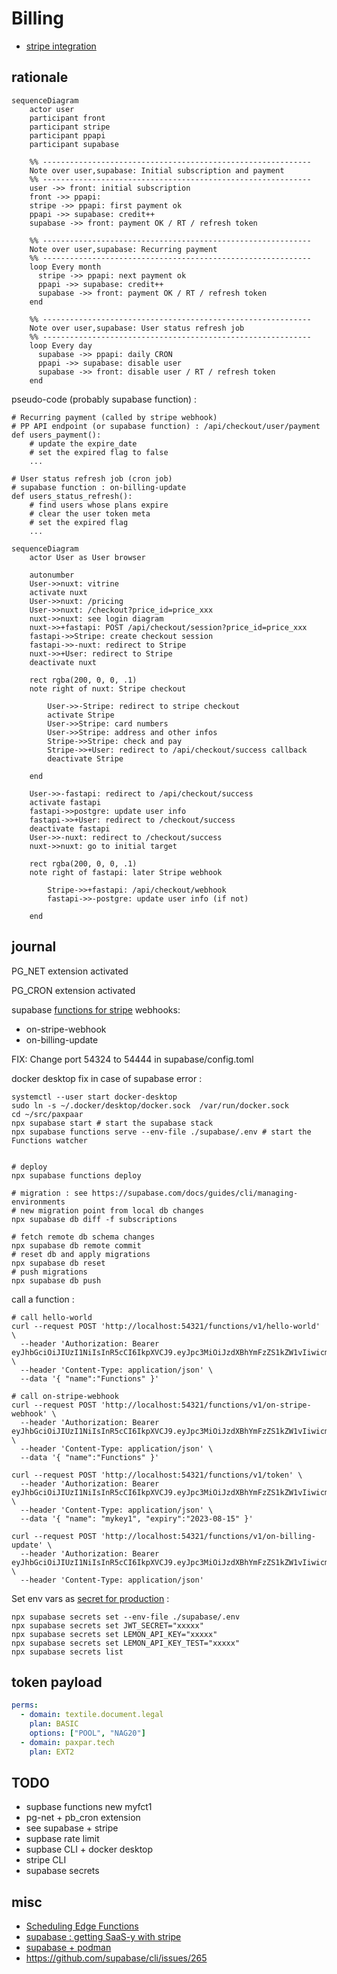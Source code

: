 # Billing

* [stripe integration](stripe_integration.md)

## rationale

```mermaid
sequenceDiagram
    actor user
    participant front
    participant stripe
    participant ppapi
    participant supabase

    %% ------------------------------------------------------------
    Note over user,supabase: Initial subscription and payment
    %% ------------------------------------------------------------
    user ->> front: initial subscription
    front ->> ppapi: 
    stripe ->> ppapi: first payment ok
    ppapi ->> supabase: credit++
    supabase ->> front: payment OK / RT / refresh token

    %% ------------------------------------------------------------
    Note over user,supabase: Recurring payment
    %% ------------------------------------------------------------
    loop Every month
      stripe ->> ppapi: next payment ok
      ppapi ->> supabase: credit++
      supabase ->> front: payment OK / RT / refresh token
    end

    %% ------------------------------------------------------------
    Note over user,supabase: User status refresh job
    %% ------------------------------------------------------------
    loop Every day
      supabase ->> ppapi: daily CRON
      ppapi ->> supabase: disable user
      supabase ->> front: disable user / RT / refresh token
    end
```

pseudo-code (probably supabase function) :

```
# Recurring payment (called by stripe webhook)
# PP API endpoint (or supabase function) : /api/checkout/user/payment
def users_payment():
    # update the expire_date
    # set the expired flag to false
    ...

# User status refresh job (cron job)
# supabase function : on-billing-update
def users_status_refresh():
    # find users whose plans expire
    # clear the user token meta
    # set the expired flag
    ...

```

```mermaid
sequenceDiagram
    actor User as User browser

    autonumber
    User->>nuxt: vitrine
    activate nuxt
    User->>nuxt: /pricing
    User->>nuxt: /checkout?price_id=price_xxx
    nuxt->>nuxt: see login diagram
    nuxt->>+fastapi: POST /api/checkout/session?price_id=price_xxx
    fastapi->>Stripe: create checkout session
    fastapi->>-nuxt: redirect to Stripe
    nuxt->>+User: redirect to Stripe
    deactivate nuxt

    rect rgba(200, 0, 0, .1)
    note right of nuxt: Stripe checkout

        User->>-Stripe: redirect to stripe checkout
        activate Stripe
        User->>Stripe: card numbers
        User->>Stripe: address and other infos
        Stripe->>Stripe: check and pay
        Stripe->>+User: redirect to /api/checkout/success callback
        deactivate Stripe

    end

    User->>-fastapi: redirect to /api/checkout/success
    activate fastapi
    fastapi->>postgre: update user info
    fastapi->>+User: redirect to /checkout/success
    deactivate fastapi
    User->>-nuxt: redirect to /checkout/success
    nuxt->>nuxt: go to initial target

    rect rgba(200, 0, 0, .1)
    note right of fastapi: later Stripe webhook

        Stripe->>+fastapi: /api/checkout/webhook
        fastapi->>-postgre: update user info (if not)

    end
```


## journal

PG_NET extension activated

PG_CRON extension activated

supabase [functions for stripe](https://supabase.com/docs/guides/functions/examples/stripe-webhooks) webhooks: 
* on-stripe-webhook
* on-billing-update

FIX: Change port 54324 to 54444 in supabase/config.toml

docker desktop fix in case of supabase error :

```shell
systemctl --user start docker-desktop
sudo ln -s ~/.docker/desktop/docker.sock  /var/run/docker.sock
cd ~/src/paxpaar
npx supabase start # start the supabase stack
npx supabase functions serve --env-file ./supabase/.env # start the Functions watcher


# deploy
npx supabase functions deploy

# migration : see https://supabase.com/docs/guides/cli/managing-environments
# new migration point from local db changes
npx supabase db diff -f subscriptions

# fetch remote db schema changes
npx supabase db remote commit
# reset db and apply migrations
npx supabase db reset
# push migrations
npx supabase db push
```

call a function : 
```shell
# call hello-world
curl --request POST 'http://localhost:54321/functions/v1/hello-world' \
  --header 'Authorization: Bearer eyJhbGciOiJIUzI1NiIsInR5cCI6IkpXVCJ9.eyJpc3MiOiJzdXBhYmFzZS1kZW1vIiwicm9sZSI6ImFub24iLCJleHAiOjE5ODM4MTI5OTZ9.CRXP1A7WOeoJeXxjNni43kdQwgnWNReilDMblYTn_I0' \
  --header 'Content-Type: application/json' \
  --data '{ "name":"Functions" }'

# call on-stripe-webhook
curl --request POST 'http://localhost:54321/functions/v1/on-stripe-webhook' \
  --header 'Authorization: Bearer eyJhbGciOiJIUzI1NiIsInR5cCI6IkpXVCJ9.eyJpc3MiOiJzdXBhYmFzZS1kZW1vIiwicm9sZSI6ImFub24iLCJleHAiOjE5ODM4MTI5OTZ9.CRXP1A7WOeoJeXxjNni43kdQwgnWNReilDMblYTn_I0' \
  --header 'Content-Type: application/json' \
  --data '{ "name":"Functions" }'

curl --request POST 'http://localhost:54321/functions/v1/token' \
  --header 'Authorization: Bearer eyJhbGciOiJIUzI1NiIsInR5cCI6IkpXVCJ9.eyJpc3MiOiJzdXBhYmFzZS1kZW1vIiwicm9sZSI6ImFub24iLCJleHAiOjE5ODM4MTI5OTZ9.CRXP1A7WOeoJeXxjNni43kdQwgnWNReilDMblYTn_I0' \
  --header 'Content-Type: application/json' \
  --data '{ "name": "mykey1", "expiry":"2023-08-15" }'

curl --request POST 'http://localhost:54321/functions/v1/on-billing-update' \
  --header 'Authorization: Bearer eyJhbGciOiJIUzI1NiIsInR5cCI6IkpXVCJ9.eyJpc3MiOiJzdXBhYmFzZS1kZW1vIiwicm9sZSI6ImFub24iLCJleHAiOjE5ODM4MTI5OTZ9.CRXP1A7WOeoJeXxjNni43kdQwgnWNReilDMblYTn_I0' \
  --header 'Content-Type: application/json'
```

Set env vars as [secret for production](https://supabase.com/docs/guides/functions/secrets#production-secrets) :
```
npx supabase secrets set --env-file ./supabase/.env
npx supabase secrets set JWT_SECRET="xxxxx"
npx supabase secrets set LEMON_API_KEY="xxxxx"
npx supabase secrets set LEMON_API_KEY_TEST="xxxxx"
npx supabase secrets list

```

## token payload

```yaml
perms: 
  - domain: textile.document.legal
    plan: BASIC
    options: ["POOL", "NAG20"]
  - domain: paxpar.tech
    plan: EXT2

```



## TODO

* supbase functions new myfct1
* pg-net + pb_cron extension
* see supabase + stripe
* supbase rate limit
* supbase CLI + docker desktop
* stripe CLI
* supabase secrets

## misc

* [Scheduling Edge Functions](https://www.youtube.com/watch?v=-U6DJcjVvGo&t=125s)
* [supabase : getting SaaS-y with stripe](https://www.youtube.com/watch?v=IJoc6dKy03c&list=PL5S4mPUpp4OvS_lW6OGX2NTiQ_AHAQ3t-)
* [supabase + podman](https://dev.to/zakariachahboun/supabase-self-hosting-with-podman-1mhl)
* https://github.com/supabase/cli/issues/265